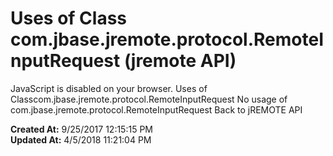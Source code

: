 # Uses of Class com.jbase.jremote.protocol.RemoteInputRequest (jremote API)

JavaScript is disabled on your browser. Uses of Classcom.jbase.jremote.protocol.RemoteInputRequest No usage of com.jbase.jremote.protocol.RemoteInputRequest Back to jREMOTE API  

**Created At:** 9/25/2017 12:15:15 PM  
**Updated At:** 4/5/2018 11:21:04 PM  

